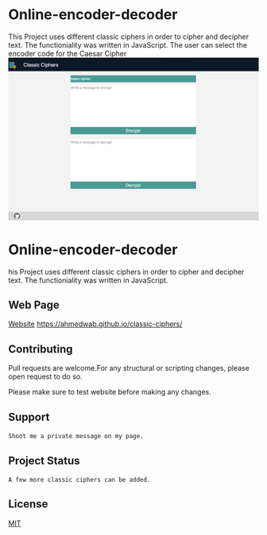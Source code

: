 # Online-encoder-decoder

This Project uses different classic ciphers in order to cipher and decipher text. 
The functioniality was written in JavaScript.
The user can select the encoder code for the Caesar Cipher
<img src="images/Web-shot.png">

# Online-encoder-decoder
his Project uses different classic ciphers in order to cipher and decipher text. 
The functioniality was written in JavaScript.


## Web Page

 [Website](https://ahmedwab.github.io/classic-ciphers/) https://ahmedwab.github.io/classic-ciphers/



## Contributing
Pull requests are welcome.For any structural or scripting changes, please open request to do so.

Please make sure to test website before making any changes.
## Support 

```
Shoot me a private message on my page.
```
## Project Status 

```
A few more classic ciphers can be added.
```




## License
[MIT](/LICENSE)
